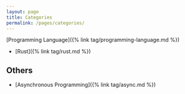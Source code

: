 ```yaml
---
layout: page
title: Categories
permalink: /pages/categories/
---
```

[Programming Language]({% link tag/programming-language.md %})

- [Rust]({% link tag/rust.md %})

<h2>Others</h2>

- [Asynchronous Programming]({% link tag/async.md %})

